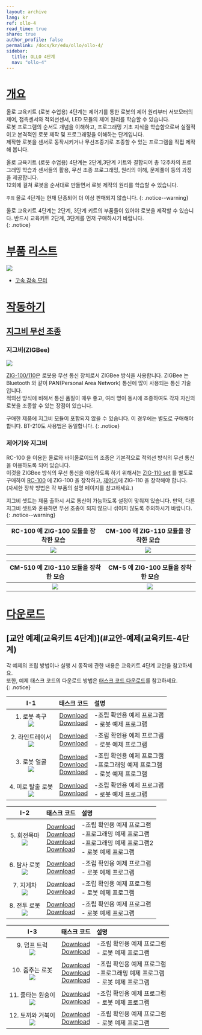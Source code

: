 ```yaml
---
layout: archive
lang: kr
ref: ollo-4
read_time: true
share: true
author_profile: false
permalink: /docs/kr/edu/ollo/ollo-4/
sidebar:
  title: OLLO 4단계
  nav: "ollo-4"
---
```


# [개요](#개요)

올로 교육키트 (로봇 수업용) 4단계는 제어기를 통한 로봇의 제어 원리부터 서보모터의 제어, 접촉센서와 적외선센서, LED 모듈의 제어 원리를 학습할 수 있습니다.  
로봇 프로그램의 순서도 개념을 이해하고, 프로그래밍 기초 지식을 학습함으로써 실질적이고 본격적인 로봇 제작 및 프로그래밍을 이해하는 단계입니다.  
제작한 로봇을 센서로 동작시키거나 무선조종기로 조종할 수 있는 프로그램을 직접 제작해 봅니다.

올로 교육키트 (로봇 수업용) 4단계는 2단계,3단계 키트와 결합되어 총 12주차의 프로그래밍 학습과 센서들의 활용, 무선 조종 프로그래밍, 원리의 이해, 문제풀이 등의 과정을 제공합니다.  
12회에 걸쳐 로봇을 순서대로 만들면서 로봇 제작의 원리를 학습할 수 있습니다.


`주의` 올로 4단계는 현재 단종되어 더 이상 판매되지 않습니다.
{: .notice--warning}

올로 교육키트 4단계는 2단계, 3단계 키트의 부품들이 있어야 로봇을 제작할 수 있습니다. 반드시 교육키트 2단계, 3단계를 먼저 구매하시기 바랍니다.  
{: .notice}

# [부품 리스트](#부품-리스트)


 ![](/assets/images/edu/ollo/edu_4th_partlist_kr.png)

- [고속 감속 모터]

# [작동하기](#작동하기)

## [지그비 무선 조종](#지그비-무선-조종)

### 지그비(ZIGBee)

![](/assets/images/edu/ollo/zig_100_110_kr.png)

[ZIG-100/110]은 로봇용 무선 통신 장치로서 ZIGBee 방식을 사용합니다. ZIGBee 는 Bluetooth 와 같이 PAN(Personal Area Network) 통신에 많이 사용되는 통신 기술입니다.  
적외선 방식에 비해서 통신 품질이 매우 좋고, 여러 명이 동시에 조종하여도 각자 자신의 로봇을 조종할 수 있는 장점이 있습니다.

구매한 제품에 지그비 모듈이 포함되지 않을 수 있습니다. 이 경우에는 별도로 구매해야 합니다. BT-210도 사용법은 동일합니다.
{: .notice}

### 제어기와 지그비

RC-100 을 이용한 올로와 바이올로이드의 조종은 기본적으로 적외선 방식의 무선 통신을 이용하도록 되어 있습니다.  
이것을 ZIGBee 방식의 무선 통신을 이용하도록 하기 위해서는 [ZIG-110 set] 를 별도로 구매하여 [RC-100] 에 ZIG-100 을 장착하고, [제어기]에 ZIG-110 을 장착해야 합니다.  
(자세한 장착 방법은 각 부품의 설명 페이지를 참고하세요.)

지그비 셋트는 제품 출하시 서로 통신이 가능하도록 설정이 맞춰져 있습니다. 만약, 다른 지그비 셋트와 혼용하면 무선 조종이 되지 않으니 섞이지 않도록 주의하시기 바랍니다.   
{: .notice--warning}

|RC-100 에 ZIG-100 모듈을 장착한 모습|CM-100 에 ZIG-110 모듈을 장착한 모습|
|:-----:|:-----:|
|![](/assets/images/edu/ollo/rc-100_zig-100_insert4_kr.jpg)|![](/assets/images/edu/ollo/cm100_zig110_kr.jpg)|

|CM-510 에 ZIG-110 모듈을 장착한 모습|CM-5 에 ZIG-100 모듈을 장착한 모습|
|:-----:|:-----:|
|![](/assets/images/edu/ollo/cm510_zig110_kr.png)|![](/assets/images/edu/ollo/cm5_zig100_kr.png)|


# [다운로드](#다운로드)

## [교안 예제(교육키트 4단계)](#교안-예제(교육키트-4단계)

각 예제의 조립 방법이나 실행 시 동작에 관한 내용은 교육키트 4단계 교안을 참고하세요.   
또한, 예제 태스크 코드의 다운로드 방법은 [태스크 코드 다운로드]를 참고하세요.  
{: .notice}

|I-1|태스크 코드|설명|
| :---: | :-----: | :--- |
|1. 로봇 축구<br />![](/assets/images/edu/ollo/l4_hockey_kr.jpg)|[Download][OLLO_L4_SoccerASM_KR.tsk]<br />[Download][OLLO_L4_Soccer_KR.tsk]|-조립 확인용 예제 프로그램<br />- 로봇 예제 프로그램|
|2. 라인트레이서<br /> ![](/assets/images/edu/ollo/l4_line-tracer_kr.jpg)|[Download][OLLO_L4_LinetracerASM_KR.tsk]<br />[Download][OLLO_L4_Linetracer_KR.tsk]|-조립 확인용 예제 프로그램<br />- 로봇 예제 프로그램|
|3. 로봇 얼굴<br />![](/assets/images/edu/ollo/l4_face_kr.jpg)|[Download][OLLO_L4_FaceASM_KR.tsk]<br />[Download][OLLO_L4_FaceExam_KR.tsk]<br />[Download][OLLO_L4_Face_KR.tsk]|-조립 확인용 예제 프로그램<br />-프로그래밍 예제 프로그램<br />- 로봇 예제 프로그램|
|4. 미로 탈출 로봇<br />![](/assets/images/edu/ollo/l4_micro-mouse_kr.jpg)|[Download][CM100_L4_MicroMouseASM_KR.tsk]<br />[Download][OLLO_L4_MicroMouse_KR.tsk]<br />|-조립 확인용 예제 프로그램<br />- 로봇 예제 프로그램|

|I-2|태스크 코드|설명|
| :---: | :-----: | :--- |
|5. 회전목마<br />![](/assets/images/edu/ollo/l4_carousel_kr.jpg)|[Download][OLLO_L4_CarouselASM_KR.tsk]<br />[Download][OLLO_L4_CarouselExam1_KR.tsk]<br />[Download][OLLO_L4_CarouselExam2_KR.tsk]<br />[Download][OLLO_L4_Carousel_KR.tsk]|-조립 확인용 예제 프로그램<br />-프로그래밍 예제 프로그램<br />-프로그래밍 예제 프로그램2<br />- 로봇 예제 프로그램|
|6. 탐사 로봇<br />![](/assets/images/edu/ollo/l4_gripper_kr.jpg)|[Download][OLLO_L4_ExplorerASM_KR.tsk]<br />[Download][OLLO_L4_Explorer_KR.tsk]|-조립 확인용 예제 프로그램<br />- 로봇 예제 프로그램|
|7. 지게차<br />![](/assets/images/edu/ollo/l4_forklift_kr.jpg)|[Download][OLLO_L4_ForkliftASM_KR.tsk]<br />[Download][OLLO_L4_Forklift_KR.tsk]|-조립 확인용 예제 프로그램<br />- 로봇 예제 프로그램|
|8. 전투 로봇<br />![](/assets/images/edu/ollo/l4_war_robot_kr.jpg)|[Download][OLLO_L4_WarRobotASM_KR.tsk]<br />[Download][OLLO_L4_WarRobot_KR.tsk]|-조립 확인용 예제 프로그램<br />- 로봇 예제 프로그램|

|I-3|태스크 코드|설명|
| :---: | :-----: | :--- |
|9. 덤프 트럭<br />![](/assets/images/edu/ollo/l4_truck_kr.jpg)|[Download][OLLO_L4_DumpTruckASM_KR.tsk]<br />[Download][OLLO_L4_DumpTruck_KR.tsk]|-조립 확인용 예제 프로그램<br />- 로봇 예제 프로그램|
|10. 춤추는 로봇<br />![](/assets/images/edu/ollo/l4_dancer_kr.jpg)|[Download][OLLO_L4_DanceRobotASM_KR.tsk]<br />[Download][OLLO_L4_DanceRobotExam_KR.tsk]<br />[Download][OLLO_L4_DanceRobot_KR.tsk]|-조립 확인용 예제 프로그램<br />-프로그래밍 예제 프로그램<br />- 로봇 예제 프로그램|
|11. 줄타는 원숭이<br />![](/assets/images/edu/ollo/l4_ropedancer_kr.jpg)|[Download][OLLO_L4_MonkeyASM_KR.tsk]<br />[Download][OLLO_L4_Monkey_KR.tsk]|-조립 확인용 예제 프로그램<br />- 로봇 예제 프로그램|
|12. 토끼와 거북이<br />![](/assets/images/edu/ollo/l4_rabbit_turtle_kr.jpg)|[Download][OLLO_L4_RabbitTurtleASM_KR.tsk]<br />[Download][OLLO_L4_RabbitTurtle_KR.tsk]|-조립 확인용 예제 프로그램<br />- 로봇 예제 프로그램|


[고속 감속 모터]: /docs/kr/parts/motor/h_speed_geared_motor/
[ZIG-100/110]: /docs/kr/parts/communication/zig-110/
[ZIG-110 set]: /docs/kr/parts/communication/zig-110/
[RC-100]: /docs/kr/parts/communication/rc-100/
[제어기]: /docs/kr/parts/controller/controller_compatibility/
[태스크 코드 다운로드]: /docs/kr/faq/download_task_code/
[OLLO_L4_SoccerASM_KR.tsk]: http://support.robotis.com/ko/baggage_files/ollo/edu_4th/ollo_l4_soccerasm_kr.tsk
[OLLO_L4_Soccer_KR.tsk]: http://support.robotis.com/ko/baggage_files/ollo/edu_4th/ollo_l4_soccer_kr.tsk
[OLLO_L4_LinetracerASM_KR.tsk]: http://support.robotis.com/ko/baggage_files/ollo/edu_4th/ollo_l4_linetracerasm_kr.tsk
[OLLO_L4_Linetracer_KR.tsk]: http://support.robotis.com/ko/baggage_files/ollo/edu_4th/ollo_l4_linetracer_kr.tsk
[OLLO_L4_FaceASM_KR.tsk]: http://support.robotis.com/ko/baggage_files/ollo/edu_4th/ollo_l4_faceasm_kr.tsk
[OLLO_L4_FaceExam_KR.tsk]: http://support.robotis.com/ko/baggage_files/ollo/edu_4th/ollo_l4_faceexam_kr.tsk
[OLLO_L4_Face_KR.tsk]: http://support.robotis.com/ko/baggage_files/ollo/edu_4th/ollo_l4_face_kr.tsk
[CM100_L4_MicroMouseASM_KR.tsk]: http://support.robotis.com/ko/baggage_files/ollo/edu_4th/ollo_l4_micromouseasm_kr.tsk
[OLLO_L4_MicroMouse_KR.tsk]: http://support.robotis.com/ko/baggage_files/ollo/edu_4th/ollo_l4_micromouse_kr.tsk
[OLLO_L4_CarouselASM_KR.tsk]: http://support.robotis.com/ko/baggage_files/ollo/edu_4th/ollo_l4_carouselasm_kr.tsk
[OLLO_L4_CarouselExam1_KR.tsk]: http://support.robotis.com/ko/baggage_files/ollo/edu_4th/ollo_l4_carouselexam1_kr.tsk
[OLLO_L4_CarouselExam2_KR.tsk]: http://support.robotis.com/ko/baggage_files/ollo/edu_4th/ollo_l4_carouselexam2_kr.tsk
[OLLO_L4_Carousel_KR.tsk]: http://support.robotis.com/ko/baggage_files/ollo/edu_4th/ollo_l4_carousel_kr.tsk
[OLLO_L4_ExplorerASM_KR.tsk]: http://support.robotis.com/ko/baggage_files/ollo/edu_4th/ollo_l4_explorerasm_kr.tsk
[OLLO_L4_Explorer_KR.tsk]: http://support.robotis.com/ko/baggage_files/ollo/edu_4th/ollo_l4_explorer_kr.tsk
[OLLO_L4_ForkliftASM_KR.tsk]: http://support.robotis.com/ko/baggage_files/ollo/edu_4th/ollo_l4_forkliftasm_kr.tsk
[OLLO_L4_Forklift_KR.tsk]: http://support.robotis.com/ko/baggage_files/ollo/edu_4th/ollo_l4_forklift_kr.tsk
[OLLO_L4_WarRobotASM_KR.tsk]: http://support.robotis.com/ko/baggage_files/ollo/edu_4th/ollo_l4_warrobotasm_kr.tsk
[OLLO_L4_WarRobot_KR.tsk]: http://support.robotis.com/ko/baggage_files/ollo/edu_4th/ollo_l4_warrobot_kr.tsk
[OLLO_L4_DumpTruckASM_KR.tsk]: http://support.robotis.com/ko/baggage_files/ollo/edu_4th/ollo_l4_dumptruckasm_kr.tsk
[OLLO_L4_DumpTruck_KR.tsk]: http://support.robotis.com/ko/baggage_files/ollo/edu_4th/ollo_l4_dumptruck_kr.tsk
[OLLO_L4_DanceRobotASM_KR.tsk]: http://support.robotis.com/ko/baggage_files/ollo/edu_4th/ollo_l4_dancerobotasm_kr.tsk
[OLLO_L4_DanceRobotExam_KR.tsk]: http://support.robotis.com/ko/baggage_files/ollo/edu_4th/ollo_l4_dancerobotexam_kr.tsk
[OLLO_L4_DanceRobot_KR.tsk]: http://support.robotis.com/ko/baggage_files/ollo/edu_4th/ollo_l4_dancerobot_kr.tsk
[OLLO_L4_MonkeyASM_KR.tsk]: http://support.robotis.com/ko/baggage_files/ollo/edu_4th/ollo_l4_monkeyasm_kr.tsk
[OLLO_L4_Monkey_KR.tsk]: http://support.robotis.com/ko/baggage_files/ollo/edu_4th/ollo_l4_monkey_kr.tsk
[OLLO_L4_RabbitTurtleASM_KR.tsk]: http://support.robotis.com/ko/baggage_files/ollo/edu_4th/ollo_l4_rabbitturtleasm_kr.tsk
[OLLO_L4_RabbitTurtle_KR.tsk]: http://support.robotis.com/ko/baggage_files/ollo/edu_4th/ollo_l4_rabbitturtle_kr.tsk
